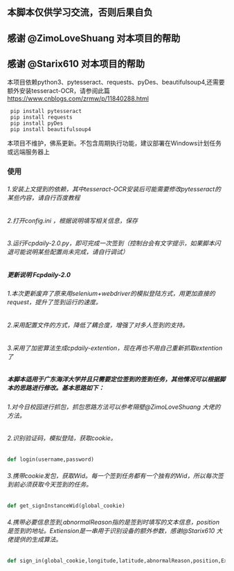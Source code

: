 
## 本脚本仅供学习交流，否则后果自负
## 感谢 @ZimoLoveShuang 对本项目的帮助
## 感谢 @Starix610 对本项目的帮助

本项目依赖python3、pytesseract、requests、pyDes、beautifulsoup4,还需要额外安装tesseract-OCR，请参阅此篇 https://www.cnblogs.com/zrmw/p/11840288.html 
```
 pip install pytesseract
 pip install requests
 pip install pyDes
 pip install beautifulsoup4
```
本项目不维护，佛系更新。不包含周期执行功能，建议部署在Windows计划任务或远端服务器上  

### 使用
###### 1.安装上文提到的依赖，其中tesseract-OCR安装后可能需要修改pytesseract的某些内容，请自行百度教程
###### 2.打开config.ini ，根据说明填写相关信息，保存
###### 3.运行Fcpdaily-2.0.py，即可完成一次签到（控制台会有文字提示，如果脚本闪退可能说明某些配置尚未完成，请自行调试）


##### 更新说明 Fcpdaily-2.0
###### 1.本次更新废弃了原来用selenium+webdriver的模拟登陆方式，用更加直接的request，提升了签到运行的速度。
###### 2.采用配置文件的方式，降低了耦合度，增强了对多人签到的支持。
###### 3.采用了加密算法生成cpdaily-extention，现在再也不用自己重新抓取extention了

##### 本脚本适用于广东海洋大学并且只需要定位签到的签到任务，其他情况可以根据脚本的思路进行修改。基本思路如下：
###### 1.对今日校园进行抓包，抓包思路方法可以参考隔壁@ZimoLoveShuang 大佬的方法。
###### 2.识别验证码，模拟登陆，获取cookie。
```python
def login(username,password)
```
###### 3.携带cookie发包，获取Wid。每一个签到任务都有一个独有的Wid，所以每次签到前必须获取今天签到的任务。
```python
def get_signInstanceWid(global_cookie)
```
###### 4.携带必要信息签到,abnormalReason指的是签到时填写的文本信息，position是签到的地址。Extiension是一串用于识别设备的额外参数，感谢@Starix610 大佬提供的生成算法。
```python
def sign_in(global_cookie,longitude,latitude,abnormalReason,position,Extension)
```

